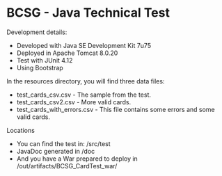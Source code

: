 # BCSG - Java Technical Test

Development details:

* Developed with Java SE Development Kit 7u75
* Deployed in Apache Tomcat 8.0.20
* Test with JUnit 4.12
* Using Bootstrap

In the resources directory, you will find three data files:

* test_cards_csv.csv - The sample from the test.
* test_cards_csv2.csv - More valid cards.
* test_cards_with_errors.csv - This file contains some errors and some valid cards.

Locations

* You can find the test in: /src/test
* JavaDoc generated in /doc
* And you have a War prepared to deploy in /out/artifacts/BCSG_CardTest_war/